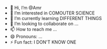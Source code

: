 - 👋 Hi, I’m @Amr
- 👀 I’m interested in COMOUTER SCIENCE
- 🌱 I’m currently learning DIFFERENT THINGS
- 💞️ I’m looking to collaborate on ...
- 📫 How to reach me ...
- 😄 Pronouns: ...
- ⚡ Fun fact: I DON'T KNOW ONE 

<!---
Amr2099/Amr2099 is a ✨ special ✨ repository because its `README.md` (this file) appears on your GitHub profile.
You can click the Preview link to take a look at your changes.
--->
